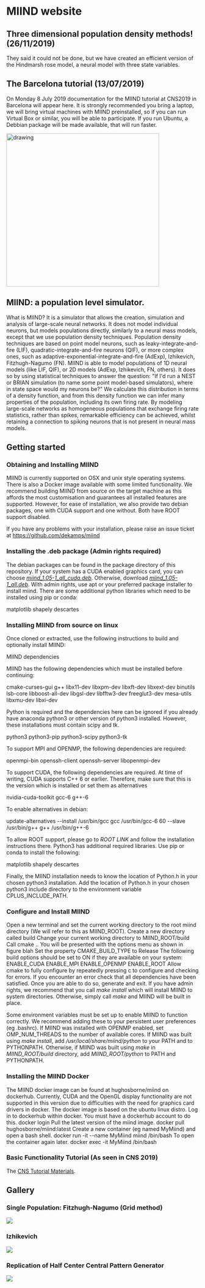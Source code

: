 # MIIND website

## Three dimensional population density methods! (26/11/2019)
They said it could not be done, but we have created an efficient version of the Hindmarsh rose model,
a neural model with three state variables.

## The Barcelona tutorial (13/07/2019)
On Monday 8 July 2019 documentation for the MIIND tutorial at CNS2019 in Barcelona will appear here. It is strongly recommended you bring a laptop, we will bring virtual machines
with MIIND preinstalled, so if you can run Virtual Box or similar, you will be able to participate. If you run Ubuntu, a Debbian package will be made available,
that will run faster.


<img src="https://github.com/dekamps/miind/blob/master/images/AdExp.gif" alt="drawing" width="400"/>


## MIIND: a population level simulator.
What is MIIND? It is a simulator that allows the creation, simulation and analysis of large-scale neural networks. It does not model individual neurons, but models populations
directly, similarly to a neural mass models, except that we use population density techniques. Population density techniques are based on point model neurons, such as
leaky-integrate-and-fire (LIF), quadratic-integrate-and-fire neurons (QIF), or more complex ones, such as adaptive-exponential-integrate-and-fire (AdExp), Izhikevich,
Fitzhugh-Nagumo (FN). MIIND is able to model populations of 1D neural models (like LIF, QIF), or 2D models (AdExp, Izhikevich, FN, others). It does so by using
statistical techniques to answer the question: "If I'd run a NEST or BRIAN simulation (to name some point model-based simulators), where in state space would my neurons be?"
We calculate this distribution in terms of a density function, and from this density function we can infer many properties of the population, including its own firing rate.
By modeling large-scale networks as homogeneous populations that exchange firing rate statistics, rather than spikes, remarkable efficiency can be achieved, whilst retaining
a connection to spiking neurons that is not present in neural mass models.

## Getting started
### Obtaining and Installing MIIND

MIIND is currently supported on OSX and unix style operating systems. There is also a Docker image available with some limited functionality. We recommend building MIIND from source on the target machine as this affords the most customisation and guarantees all installed features are supported. However, for ease of installation, we also provide two debian packages, one with CUDA support and one without. Both have ROOT support disabled.

If you have any problems with your installation, please raise an issue ticket at https://github.com/dekamps/miind

### Installing the .deb package (Admin rights required)

The debian packages can be found in the package directory of this repository. If your system has a CUDA enabled graphics card, you can choose [*miind_1.05-1_all_cuda.deb*](https://github.com/dekamps/miind/blob/master/package/miind_1.05-1_all_cuda.deb). Otherwise, download [*miind_1.05-1_all.deb*](https://github.com/dekamps/miind/blob/master/package/miind_1.05-1_all.deb). With admin rights, use apt or your preferred package installer to install miind. There are some additional python libraries which need to be installed using pip or conda:

matplotlib
shapely
descartes

### Installing MIIND from source on linux

Once cloned or extracted, use the following instructions to build and optionally install MIIND:

MIIND dependencies

MIIND has the following dependencies which must be installed before continuing:

cmake-curses-gui g++ libx11-dev libxpm-dev libxft-dev libxext-dev binutils lsb-core libboost-all-dev libgsl-dev libfftw3-dev freeglut3-dev mesa-utils libxmu-dev libxi-dev

Python is required and the dependencies here can be ignored if you already have anaconda python3 or other version of python3 installed. However, these installations must contain scipy and tk.

python3 python3-pip python3-scipy python3-tk

To support MPI and OPENMP, the following dependencies are required:

openmpi-bin openssh-client openssh-server libopenmpi-dev

To support CUDA, the following dependencies are required. At time of writing, CUDA supports C++ 6 or earlier. Therefore, make sure that this is the version which is installed or set them as alternatives

nvidia-cuda-toolkit gcc-6 g++-6

To enable alternatives in debian:

update-alternatives --install /usr/bin/gcc gcc /usr/bin/gcc-6 60 --slave /usr/bin/g++ g++ /usr/bin/g++-6

To allow ROOT support, please go to *ROOT LINK* and follow the installation instructions there.
Python3 has additional required libraries. Use pip or conda to install the following:

matplotlib
shapely
descartes

Finally, the MIIND installation needs to know the location of Python.h in your chosen python3 installation. Add the location of Python.h in your chosen python3 include directory to the environment variable CPLUS_INCLUDE_PATH.

### Configure and Install MIIND

Open a new terminal and set the current working directory to the root miind directory (We will refer to this as MIIND_ROOT).
Create a new directory called build
Change your current working directory to MIIND_ROOT/build
Call cmake ..
You will be presented with the options menu as shown in figure blah
Set the property CMAKE_BUILD_TYPE to Release
The following build options should be set to ON if they are available on your system:
ENABLE_CUDA
ENABLE_MPI
ENABLE_OPENMP
ENABLE_ROOT
Allow cmake to fully configure by repeatedly pressing c to configure and checking for errors. If you encounter an error check that all dependencies have been satisfied. Once you are able to do so, generate and exit.
If you have admin rights, we recommend that you call *make install* which will install MIIND to system directories. Otherwise, simply call *make* and MIIND will be built in place.

Some environment variables must be set up to enable MIIND to function correctly. We recommend adding these to your persistent user preferences (eg .bashrc). If MIIND was installed with OPENMP enabled, set OMP_NUM_THREADS to the number of available cores. If MIIND was built using *make install*, add */usr/local/share/miind/python* to your PATH and to PYTHONPATH. Otherwise, if MIIND was built using *make* in *MIIND_ROOT/build* directory, add *MIIND_ROOT/python* to PATH and PYTHONPATH.

### Installing the MIIND Docker

The MIIND docker image can be found at hughosborne/miind on dockerhub. Currently, CUDA and the OpenGL display functionality are not supported in this version due to difficulties with the need for graphics card drivers in docker. The docker image is based on the ubuntu linux distro.
Log in to dockerhub within docker. You must have a dockerhub account to do this.
docker login
Pull the latest version of the miind image.
docker pull hughosborne/miind:latest
Create a new container (eg named MyMiind) and open a bash shell.
docker run -it --name MyMiind miind /bin/bash
To open the container again later.
docker exec -it MyMiind /bin/bash

### Basic Functionality Tutorial (As seen in CNS 2019)
The <a href="https://docs.google.com/document/d/1e9OK_9YiG7MusgeuAgGj_JiIOZPyh1mj7Mqh-D-Nszo/edit#">CNS Tutorial Materials</a>. 

## Gallery
### Single Population: Fitzhugh-Nagumo (Grid method)
[![](http://img.youtube.com/vi/vv9lgntZhYQ/0.jpg)](http://www.youtube.com/watch?v=vv9lgntZhYQ "MIIND : Fitzhugh-Nagumo example")

### Izhikevich
[![](http://img.youtube.com/vi/8p7jEz-qWTY/0.jpg)](http://www.youtube.com/watch?v=8p7jEz-qWTY "MIIND : Izhikevich example")

### Replication of Half Center Central Pattern Generator
[![](http://img.youtube.com/vi/9pC4MOWQ-Ho/0.jpg)](http://www.youtube.com/watch?v=9pC4MOWQ-Ho "MIIND : Persistent Sodium Half Centre example")
